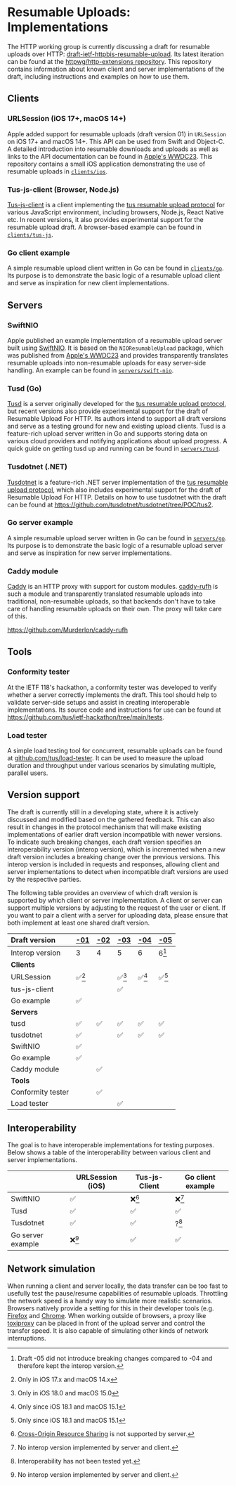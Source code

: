 # Resumable Uploads: Implementations

The HTTP working group is currently discussing a draft for resumable uploads over HTTP: [draft-ietf-httpbis-resumable-upload](https://datatracker.ietf.org/doc/draft-ietf-httpbis-resumable-upload/). Its latest iteration can be found at the [httpwg/http-extensions repository](https://github.com/httpwg/http-extensions/blob/main/draft-ietf-httpbis-resumable-upload.md). This repository contains information about known client and server implementations of the draft, including instructions and examples on how to use them.

## Clients

### URLSession (iOS 17+, macOS 14+)

Apple added support for resumable uploads (draft version 01) in `URLSession` on iOS 17+ and macOS 14+. This API can be used from Swift and Object-C. A detailed introduction into resumable downloads and uploads as well as links to the API documentation can be found in [Apple's WWDC23](https://developer.apple.com/videos/play/wwdc2023/10006/). This repository contains a small iOS application demonstrating the use of resumable uploads in [`clients/ios`](/clients/ios/).

### Tus-js-client (Browser, Node.js)

[Tus-js-client](https://github.com/tus/tus-js-client) is a client implementing the [tus resumable upload protocol](https://tus.io) for various JavaScript environment, including browsers, Node.js, React Native etc. In recent versions, it also provides experimental support for the resumable upload draft. A browser-based example can be found in [`clients/tus-js`](/clients/tus-js/).

### Go client example

A simple resumable upload client written in Go can be found in [`clients/go`](/clients/go/). Its purpose is to demonstrate the basic logic of a resumable upload client and serve as inspiration for new client implementations.

## Servers

### SwiftNIO

Apple published an example implementation of a resumable upload server built using [SwiftNIO](https://opensource.apple.com/projects/swiftnio/). It is based on the `NIOResumableUpload` package, which was published from [Apple's WWDC23](https://developer.apple.com/videos/play/wwdc2023/10006/) and provides transparently translates resumable uploads into non-resumable uploads for easy server-side handling. An example can be found in [`servers/swift-nio`](/servers/swift-nio/).

### Tusd (Go)

[Tusd](https://tus.github.io/tusd/) is a server originally developed for the [tus resumable upload protocol](https://tus.io), but recent versions also provide experimental support for the draft of Resumable Upload For HTTP. Its authors intend to support all draft versions and serve as a testing ground for new and existing upload clients. Tusd is a feature-rich upload server written in Go and supports storing data on various cloud providers and notifying applications about upload progress. A quick guide on getting tusd up and running can be found in [`servers/tusd`](/servers/tusd/).

### Tusdotnet (.NET)

[Tusdotnet](https://github.com/tusdotnet/tusdotnet/) is a feature-rich .NET server implementation of the [tus resumable upload protocol](https://tus.io), which also includes experimental support for the draft of Resumable Upload For HTTP. Details on how to use tusdotnet with the draft can be found at https://github.com/tusdotnet/tusdotnet/tree/POC/tus2.

### Go server example

A simple resumable upload server written in Go can be found in [`servers/go`](/servers/go/). Its purpose is to demonstrate the basic logic of a resumable upload server and serve as inspiration for new server implementations.

### Caddy module

[Caddy](https://caddyserver.com/) is an HTTP proxy with support for custom modules. [caddy-rufh](https://github.com/Murderlon/caddy-rufh) is such a module and transparently translated resumable uploads into traditional, non-resumable uploads, so that backends don't have to take care of handling resumable uploads on their own. The proxy will take care of this.

https://github.com/Murderlon/caddy-rufh

## Tools

### Conformity tester

At the IETF 118's hackathon, a conformity tester was developed to verify whether a server correctly implements the draft. This tool should help to validate server-side setups and assist in creating interoperable implementations. Its source code and instructions for use can be found at https://github.com/tus/ietf-hackathon/tree/main/tests.

### Load tester

A simple load testing tool for concurrent, resumable uploads can be found at [github.com/tus/load-tester](https://github.com/tus/load-tester). It can be used to measure the upload duration and throughput under various scenarios by simulating multiple, parallel users.

## Version support

The draft is currently still in a developing state, where it is actively discussed and modified based on the gathered feedback. This can also result in changes in the protocol mechanism that will make existing implementations of earlier draft version incompatible with newer versions. To indicate such breaking changes, each draft version specifies an interoperability version (interop version), which is incremented when a new draft version includes a breaking change over the previous versions. This interop version is included in requests and responses, allowing client and server implementations to detect when incompatible draft versions are used by the respective parties.

The following table provides an overview of which draft version is supported by which client or server implementation. A client or server can support multiple versions by adjusting to the request of the user or client. If you want to pair a client with a server for uploading data, please ensure that both implement at least one shared draft version.

| Draft version     | [-01](https://datatracker.ietf.org/doc/html/draft-ietf-httpbis-resumable-upload-01) | [-02](https://datatracker.ietf.org/doc/html/draft-ietf-httpbis-resumable-upload-02) | [-03](https://datatracker.ietf.org/doc/html/draft-ietf-httpbis-resumable-upload-03) |[-04](https://datatracker.ietf.org/doc/html/draft-ietf-httpbis-resumable-upload-04)|[-05](https://datatracker.ietf.org/doc/html/draft-ietf-httpbis-resumable-upload-05)|
|:------------------|----|----|----|----|-------|
| Interop version   | 3  | 4  | 5  | 6  | 6[^4] |
| **Clients**       |    |    |    |    |       |
| URLSession        | ✅[^5] | | ✅[^6] | ✅[^7] | ✅[^7] |
| tus-js-client     |    |    | ✅ |    |       |
| Go example        | ✅ |    |    |    |       |
| **Servers**       |    |    |    |    |       |
| tusd              | ✅ | ✅ | ✅ | ✅  | ✅    |
| tusdotnet         | ✅ |    | ✅ |✅  | ✅    |
| SwiftNIO          | ✅ |    |    |    |       |
| Go example        | ✅ |    |    |    |       |
| Caddy module      |    | ✅ |    |    |       |
| **Tools**         |    |    |    |    |       |
| Conformity tester |    | ✅ |    |    |       |
| Load tester       |    |    | ✅ |    |       |

[^4]: Draft -05 did not introduce breaking changes compared to -04 and therefore kept the interop version.
[^5]: Only in iOS 17.x and macOS 14.x
[^6]: Only in iOS 18.0 and macOS 15.0
[^7]: Only since iOS 18.1 and macOS 15.1

## Interoperability

The goal is to have interoperable implementations for testing purposes. Below shows a table of the interoperability between various client and server implementations.

|                   | URLSession (iOS) | Tus-js-Client | Go client example |
|-------------------|------------------|---------------|-------------------|
| SwiftNIO          | ✅               | ❌[^3]        | ❌[^1]            |
| Tusd              | ✅               | ✅            | ✅                |
| Tusdotnet         | ✅               | ✅            | ?[^2]             |
| Go server example | ❌[^1]           | ✅            | ✅                |

[^1]: No interop version implemented by server and client.
[^2]: Interoperability has not been tested yet.
[^3]: [Cross-Origin Resource Sharing](https://developer.mozilla.org/en-US/docs/Web/HTTP/CORS) is not supported by server.

## Network simulation

When running a client and server locally, the data transfer can be too fast to usefully test the pause/resume capabilities of resumable uploads. Throttling the network speed is a handy way to simulate more realistic scenarios. Browsers natively provide a setting for this in their developer tools (e.g. [Firefox](https://firefox-source-docs.mozilla.org/devtools-user/network_monitor/throttling/index.html) and [Chrome](https://developer.chrome.com/docs/devtools/settings/throttling/). When working outside of browsers, a proxy like [toxiproxy](https://github.com/Shopify/toxiproxy) can be placed in front of the upload server and control the transfer speed. It is also capable of simulating other kinds of network interruptions.
